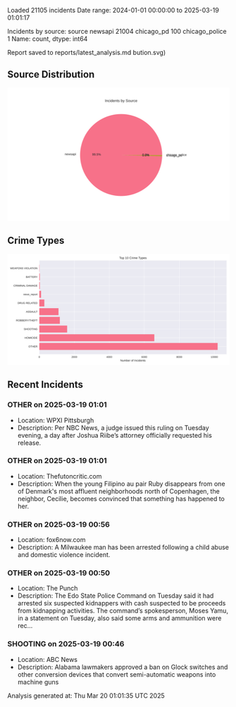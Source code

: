 
Loaded 21105 incidents
Date range: 2024-01-01 00:00:00 to 2025-03-19 01:01:17

Incidents by source:
source
newsapi           21004
chicago_pd          100
chicago_police        1
Name: count, dtype: int64

Report saved to reports/latest_analysis.md
bution.svg)

## Source Distribution
![Source Distribution](images/source_distribution.svg)

## Crime Types
![Crime Types](images/crime_types.svg)

## Recent Incidents

### OTHER on 2025-03-19 01:01
- Location: WPXI Pittsburgh
- Description: Per NBC News, a judge issued this ruling on Tuesday evening, a day after Joshua Riibe’s attorney officially requested his release.


### OTHER on 2025-03-19 01:01
- Location: Thefutoncritic.com
- Description: When the young Filipino au pair Ruby disappears from one of Denmark's most affluent neighborhoods north of Copenhagen, the neighbor, Cecilie, becomes convinced that something has happened to her.


### OTHER on 2025-03-19 00:56
- Location: fox6now.com
- Description: A Milwaukee man has been arrested following a child abuse and domestic violence incident.


### OTHER on 2025-03-19 00:50
- Location: The Punch
- Description: The Edo State Police Command on Tuesday said it had arrested six suspected kidnappers with cash suspected to be proceeds from kidnapping activities. The command’s spokesperson, Moses Yamu, in a statement on Tuesday, also said some arms and ammunition were rec…


### SHOOTING on 2025-03-19 00:46
- Location: ABC News
- Description: Alabama lawmakers approved a ban on Glock switches and other conversion devices that convert semi-automatic weapons into machine guns

Analysis generated at: Thu Mar 20 01:01:35 UTC 2025
